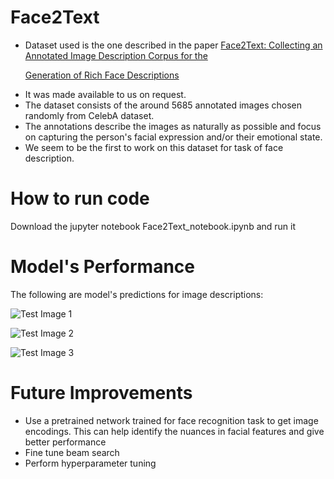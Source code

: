 # Face2Text

<ul>
<li>Dataset used is the one described in the paper <a href="https://arxiv.org/abs/1803.03827" >Face2Text: Collecting an Annotated Image Description Corpus for the

Generation of Rich Face Descriptions</a> </li>

<li>It was made available to us on request. </li>

<li>The dataset consists of the around 5685 annotated images chosen randomly from CelebA dataset.</li>

<li>The annotations describe the images as naturally as possible and focus on capturing the person's facial expression and/or their emotional state.</li>

<li>We seem to be the first to work on this dataset for task of face description. </li></ul>

# How to run code

Download the jupyter notebook Face2Text_notebook.ipynb and run it

# Model's Performance 

The following are model's predictions for image descriptions:

![Test Image 1](https://github.com/jani-boop/AI_Hackathon/blob/master/test1.png)

![Test Image 2](https://github.com/jani-boop/AI_Hackathon/blob/master/test2.png)

![Test Image 3](https://github.com/jani-boop/AI_Hackathon/blob/master/test3.png)

# Future Improvements

<ul><li>Use a pretrained network trained for face recognition task to get image encodings. This can help identify the nuances in facial features and give better performance</li>

<li>Fine tune beam search</li>

<li>Perform hyperparameter tuning</li>

</ul>

